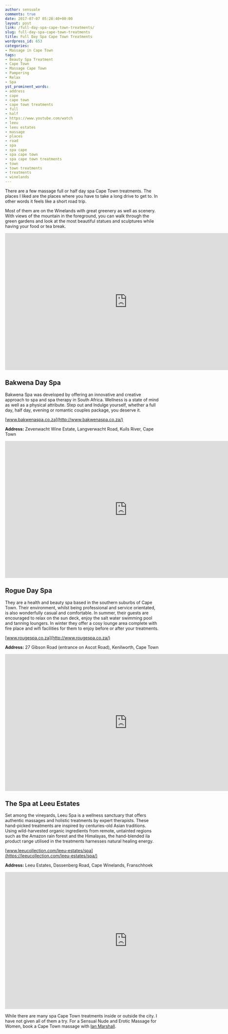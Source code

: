 ```yaml
---
author: sensuale
comments: true
date: 2017-07-07 05:28:40+00:00
layout: post
link: /full-day-spa-cape-town-treatments/
slug: full-day-spa-cape-town-treatments
title: Full Day Spa Cape Town Treatments
wordpress_id: 653
categories:
- Massage in Cape Town
tags:
- Beauty Spa Treatment
- Cape Town
- Massage Cape Town
- Pampering
- Relax
- Spa
yst_prominent_words:
- address
- cape
- cape town
- cape town treatments
- full
- half
- https://www.youtube.com/watch
- leeu
- leeu estates
- massage
- places
- road
- spa
- spa cape
- spa cape town
- spa cape town treatments
- town
- town treatments
- treatments
- winelands
---
```


There are a few massage full or half day spa Cape Town treatments. The places I liked are the places where you have to take a long drive to get to. In other words it feels like a short road trip.

Most of them are on the Winelands with great greenery as well as scenery. With views of the mountain in the foreground, you can walk through the green gardens and look at the most beautiful statues and sculptures while having your food or tea break.

<p><iframe title="Wellness at Mandarin Oriental" width="800" height="450" src="https://www.youtube.com/embed/GvwDAv76m7E?feature=oembed" frameborder="0" allow="accelerometer; autoplay; encrypted-media; gyroscope; picture-in-picture" allowfullscreen></iframe></p>


## Bakwena Day Spa


Bakwena Spa was developed by offering an innovative and creative approach to spa and spa therapy in South Africa. Wellness is a state of mind as well as a physical attribute. Step out and Indulge yourself, whether a full day, half day, evening or romantic couples package, you deserve it.

[www.bakwenaspa.co.za](http://www.bakwenaspa.co.za/)

**Address:** Zevenwacht Wine Estate, Langverwacht Road, Kuils River, Cape Town



<p><iframe title="Bakwena Spa   Sante" width="800" height="450" src="https://www.youtube.com/embed/SMvZH9wuWKc?feature=oembed" frameborder="0" allow="accelerometer; autoplay; encrypted-media; gyroscope; picture-in-picture" allowfullscreen></iframe></p>

## Rogue Day Spa


They are a health and beauty spa based in the southern suburbs of Cape Town. Their environment, whilst being professional and service orientated, is also wonderfully casual and comfortable. In summer, their guests are encouraged to relax on the sun deck, enjoy the salt water swimming pool and tanning loungers. In winter they offer a cosy lounge area complete with fire place and wifi facilities for them to enjoy before or after your treatments.

[www.rougespa.co.za](http://www.rougespa.co.za/)

**Address:** 27 Gibson Road (entrance on Ascot Road), Kenilworth, Cape Town



<p><iframe title="Life Day Spa Cape Town" width="800" height="450" src="https://www.youtube.com/embed/s6BrqbQcwJI?feature=oembed" frameborder="0" allow="accelerometer; autoplay; encrypted-media; gyroscope; picture-in-picture" allowfullscreen></iframe></p>

## The Spa at Leeu Estates


Set among the vineyards, Leeu Spa is a wellness sanctuary that offers authentic massages and holistic treatments by expert therapists. These hand-picked treatments are inspired by centuries-old Asian traditions. Using wild-harvested organic ingredients from remote, untainted regions such as the Amazon rain forest and the Himalayas, the hand-blended ila product range utilised in the treatments harnesses natural healing energy.

[www.leeucollection.com/leeu-estates/spa](https://leeucollection.com/leeu-estates/spa/)

**Address:** Leeu Estates, Dassenberg Road, Cape Winelands, Franschhoek



<p><iframe title="Leeu Estate, South Africa" width="800" height="450" src="https://www.youtube.com/embed/NRD6E-8R66E?feature=oembed" frameborder="0" allow="accelerometer; autoplay; encrypted-media; gyroscope; picture-in-picture" allowfullscreen></iframe></p>

While there are many spa Cape Town treatments inside or outside the city. I have not given all of them a try. For a Sensual Nude and Erotic Massage for Women, book a Cape Town massage with [Ian Marshall](/exclusive-interview-with-ian-marshall/).
